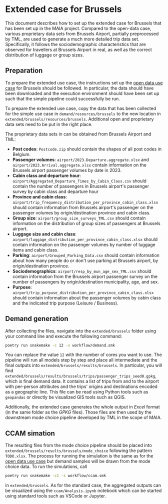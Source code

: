 # Extended case for Brussels

This document describes how to set up the extended case for Brussels that has been set up in the MAIA project. Compared to the open-data case, various proprietary data sets from Brussels Airport, partially preprocessed by TML, are used to generate a much more detailed trip data set. Specifically, it follows the sociodemographic characteristics that are observed for travellers at Brussels Airport in real, as well as the correct distribution of luggage or group sizes.

## Preparation

To prepare the extended use case, the instructions set up the [open data use case](../demand.md) for Brussels should be followed. In particular, the data should have been downloaded and the execution environment should have been set up such that the simple pipeline could successfully be run. 

To prepare the extended use case, copy the data that has been collected for the simple use case in `demand/resources/brussels` to the new location in `extended/brussels/resources/brussels`. Additional open and proprietary data sets need to be put in the right place.

The proprietary data sets in can be obtained from Brussels Airport and TML:
- **Post codes**: `Postcode.zip` should contain the shapes of all post codes in Belgium.
- **Passenger volumes**: `airport/2023.Departure.aggregate.xlsx` and `airport/2023.Arrival.aggregate.xlsx` contain information on the Brussels airport passenger volumes by date in 2023.
- **Cabin class and departure hour**: `airport/Aggregated_Departure_Times_by_Cabin_Class.csv` should contain the number of passengers in Brussels airport's passenger survey by cabin class and departure hour
- **Province and cabin class**: `airport/trip_frequency_distribution_per_province_cabin_class.xlsx` should contain information from Brussels airport's passenger on the passenger volumes by origin/destination province and cabin class.
- **Group size**: `airport/group_size_surveys_TML.csv` should contain information on the distribution of group sizes of passengers at Brussels airport.
- **Luggage size and cabin class**: `airport/luggage_distribution_per_province_cabin_class.xlsx` should contain information on the passenger volumes by number of luggage items and cabin class.
- **Parking**: `airport/Grouped_Parking_Data.csv` should contain information about how many people do or don't use parking at Brussels airport, by origin/destination province.
- **Sociodemographics**: `airport/resp_by_mun_age_sex_TML.csv` should contain information from the Brussels airport passenger survey on the number of passengers by origin/destination municipality, age, and sex.
- **Purpose**: `airport/trip_purpuse_distribution_per_province_cabin_class.xlsx` should contain information about the passenger volumes by cabin class and the indicated trip purpose (Leisure / Business).

## Demand generation

After collecting the files, navigate into the `extended/brussels` folder using your command line and execute the following command:

```bash
poetry run snakemake -c 12 -s workflow/demand.smk
```

You can replace the value `12` with the number of cores you want to use. The pipeline will run all models step by step and place all intermediate and the final outputs into `extended/brussels/results/brussels`. In particular, you will find `extended/brussels/results/brussels/trips/passenger_trips_seed0.gpkg`, which is final demand data. It contains a list of trips from and to the airport with per-person attributes and the trips' origins and destinations encoded as a geographic line. This file can be read using Python tools such as `geopandas` or directly be visualized GIS tools such as QGIS.

Additionally, the extended case generates the whole output in *Excel* format (in the same folder as the *GPKG* files). Those files are then used by the downstream mode choice pipeline developed by TML in the scope of MAIA.

## CCAM simation

The resulting files from the mode choice pipeline should be placed into `extended/brussels/results/brussels/mode_choice` following the pattern `TODO.xlsx`. The process for running the simulation is the same as for the [open data use case](../demand.md) but demand samples will be drawn from the mode choice data. To run the simulations, call

```bash
poetry run snakemake -c1 -s workflow/ccam.smk
```

in `extended/brussels`. As for the standard case, the aggregated outputs can be visualized using the `ccam/Analysis.ipynb` notebook which can be started using standard tools such as VSCode or Jupyter.
